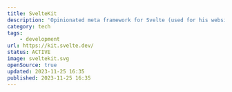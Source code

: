 ```yaml
---
title: SvelteKit
description: 'Opinionated meta framework for Svelte (used for his website).'
category: tech
tags:
    - development
url: https://kit.svelte.dev/
status: ACTIVE
image: sveltekit.svg
openSource: true
updated: 2023-11-25 16:35
published: 2023-11-25 16:35
---
```

